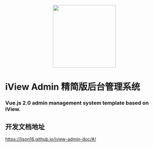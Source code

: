 <p align="center">
    <a href="https://www.iviewui.com">
        <img width="200" src="https://file.iviewui.com/logo-new.svg">
    </a>
</p>

<h1>
    iView Admin 精简版后台管理系统
    <h3>Vue.js 2.0 admin management system template based on iView.</h3>
</h1>

## 开发文档地址
https://lison16.github.io/iview-admin-doc/#/
